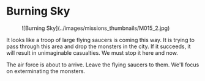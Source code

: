 # Burning Sky

<figure markdown>
![Burning Sky](../images/missions_thumbnails/M015_2.jpg)
</figure>

It looks like a troop of large flying saucers is coming this way. It is trying to pass through this area and drop the monsters in the city. If it succeeds, it will result in unimaginable casualties. We must stop it here and now.

The air force is about to arrive.
Leave the flying saucers to them.
We'll focus on exterminating the monsters.
